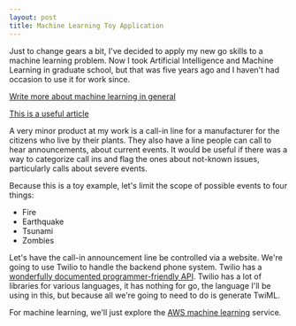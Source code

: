 ```yaml
---
layout: post
title: Machine Learning Toy Application
---
```


Just to change gears a bit, I've decided to apply my new go skills to a machine learning problem. Now I took Artificial Intelligence and Machine Learning in graduate school, but that was five years ago and I haven't had occasion to use it for work since. 

[Write more about machine learning in general](http://www.cs.cmu.edu/~tom/pubs/MachineLearning.pdf)

[This is a useful article](http://homes.cs.washington.edu/~pedrod/papers/cacm12.pdf)

A very minor product at my work is a call-in line for a manufacturer for the citizens who live by their plants.  They also have a line people can call to hear announcements, about current events. It would be useful if there was a way to categorize call ins and flag the ones about not-known issues, particularly calls about severe events. 

Because this is a toy example, let's limit the scope of possible events to four things:

- Fire
- Earthquake
- Tsunami
- Zombies

Let's have the call-in announcement line be controlled via a website. We're going to use Twilio to handle the backend phone system. Twilio has a [wonderfully documented programmer-friendly API](https://www.twilio.com/docs/). Twilio has a lot of libraries for various languages, it has nothing for go, the language I'll be using in this, but because all we're going to need to do is generate TwiML. 

For machine learning, we'll just explore the [AWS machine learning](http://docs.aws.amazon.com/machine-learning/latest/dg/machine-learning-concepts.html) service. 

